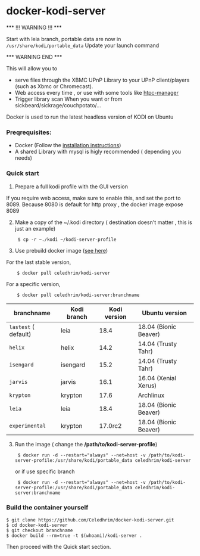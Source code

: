 # docker-kodi-server

*** !!! WARNING !!! ***

Start with leia branch, portable data are now in `/usr/share/kodi/portable_data`
Update your launch command 

*** WARNING END ***

This will allow you to
* serve files through the XBMC UPnP Library to your UPnP client/players (such as Xbmc or Chromecast).
* Web access every time , or use with some tools like [htpc-manager](http://htpc.io/)
* Trigger library scan When you want or from sickbeard/sickrage/couchpotato/...

Docker is used to run the latest headless version of KODI on Ubuntu




### Preqrequisites:
* Docker (Follow the [installation instructions](https://docs.docker.com/))
* A shared Library with mysql is higly recommended ( depending you needs)

### Quick start

1. Prepare a full kodi profile with the GUI version

If you require web access, make sure to enable this, and set the port to 8089.
Because 8080 is default for http proxy , the docker image expose 8089


2. Make a copy of the ~/.kodi directory ( destination  doesn't matter , this is just an example)

        $ cp -r ~./kodi ~/kodi-server-profile

2. Use prebuild docker image ([see here](https://hub.docker.com/r/celedhrim/kodi-server/))

  For the last stable version,

        $ docker pull celedhrim/kodi-server

  For a specific version,

        $ docker pull celedhrim/kodi-server:branchname


  | branchname           | Kodi branch | Kodi version | Ubuntu version       |
  |----------------------|-------------|--------------|----------------------|
  | `lastest` ( default) | leia        | 18.4         | 18.04 (Bionic Beaver)|
  | `helix`              | helix       | 14.2         | 14.04 (Trusty Tahr)  |
  | `isengard`           | isengard    | 15.2         | 14.04 (Trusty Tahr)  |
  | `jarvis`             | jarvis      | 16.1         | 16.04 (Xenial Xerus) |
  | `krypton`            | krypton     | 17.6         | Archlinux            |
  | `leia`               | leia        | 18.4         | 18.04 (Bionic Beaver)|
  | `experimental`       | krypton     | 17.0rc2      | 18.04 (Bionic Beaver)|

3. Run the image ( change the **/path/to/kodi-server-profile**)

        $ docker run -d --restart="always" --net=host -v /path/to/kodi-server-profile:/usr/share/kodi/portable_data celedhrim/kodi-server

   or if use specific branch

        $ docker run -d --restart="always" --net=host -v /path/to/kodi-server-profile:/usr/share/kodi/portable_data celedhrim/kodi-server:branchname




### Build the container yourself
    $ git clone https://github.com/Celedhrim/docker-kodi-server.git
    $ cd docker-kodi-server
    $ git checkout branchname
    $ docker build --rm=true -t $(whoami)/kodi-server .

Then proceed with the Quick start section.
